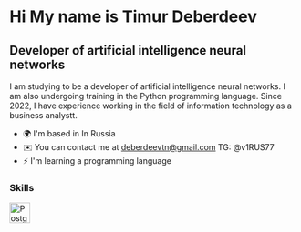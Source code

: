 Hi My name is Timur Deberdeev
=======================================================================================================================================

Developer of artificial intelligence neural networks
----------------------------------------------------

I am studying to be a developer of artificial intelligence neural networks. I am also undergoing training in the Python programming language. Since 2022, I have experience working in the field of information technology as a business analystt.

* 🌍 I'm based in In Russia
* ✉️ You can contact me at [deberdeevtn@gmail.com](mailto:deberdeevtn@gmail.com) 
TG: @v1RUS77                           
* ⚡ I'm learning a programming language

### Skills

<p align="left"> <a href="https://www.postgresql.org/" target="_blank" rel="noreferrer"><img src="https://raw.githubusercontent.com/danielcranney/readme-generator/main/public/icons/skills/postgresql-colored.svg" width="36" height="36" alt="PostgreSQL" /></a> </p>

